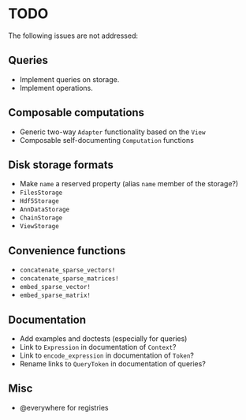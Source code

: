 # TODO

The following issues are not addressed:

## Queries

  - Implement queries on storage.
  - Implement operations.

## Composable computations

  - Generic two-way `Adapter` functionality based on the `View`
  - Composable self-documenting `Computation` functions

## Disk storage formats

  - Make `name` a reserved property (alias `name` member of the storage?)
  - `FilesStorage`
  - `Hdf5Storage`
  - `AnnDataStorage`
  - `ChainStorage`
  - `ViewStorage`

## Convenience functions

  - `concatenate_sparse_vectors!`
  - `concatenate_sparse_matrices!`
  - `embed_sparse_vector!`
  - `embed_sparse_matrix!`

## Documentation

  - Add examples and doctests (especially for queries)
  - Link to `Expression` in documentation of `Context`?
  - Link to `encode_expression` in documentation of `Token`?
  - Rename links to `QueryToken` in documentation of queries?

## Misc

  - @everywhere for registries
